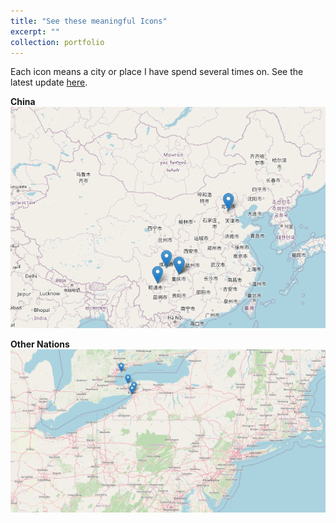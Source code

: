 ```yaml
---
title: "See these meaningful Icons"
excerpt: ""
collection: portfolio
---
```


<!-- Each icon means a city or place I have spend several times on, both cities and landmarks. See the latest update [here](https://github.com/JingtaoWang1996/JingtaoWang1996.github.io/raw/master/_portfolio/map.html){:target="_blank" rel="noopener"} -->

Each icon means a city or place I have spend several times on. See the latest update [here](https://github.com/JingtaoWang1996/JingtaoWang1996.github.io/raw/master/_portfolio/map.html).


**China**
<br/><img src='/images/cn_map.png'>

**Other Nations**
<br/><img src='/images/foreign_map.png'>
